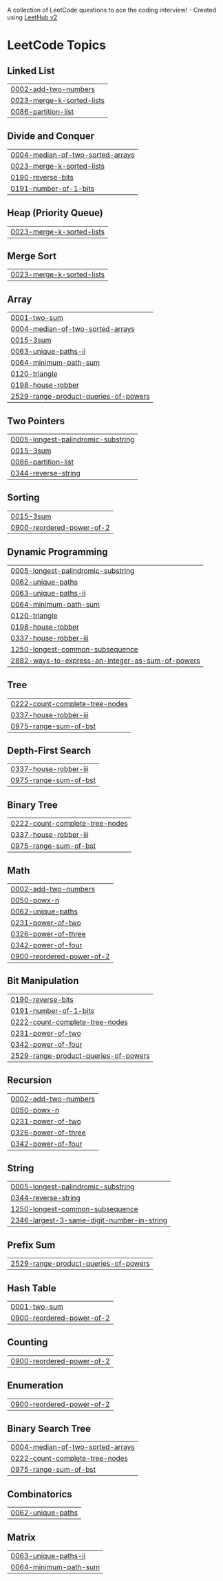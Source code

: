 A collection of LeetCode questions to ace the coding interview! - Created using [LeetHub v2](https://github.com/arunbhardwaj/LeetHub-2.0)
<!---LeetCode Topics Start-->
# LeetCode Topics
## Linked List
|  |
| ------- |
| [0002-add-two-numbers](https://github.com/bled1908/dsa_practice_2/tree/master/0002-add-two-numbers) |
| [0023-merge-k-sorted-lists](https://github.com/bled1908/dsa_practice_2/tree/master/0023-merge-k-sorted-lists) |
| [0086-partition-list](https://github.com/bled1908/dsa_practice_2/tree/master/0086-partition-list) |
## Divide and Conquer
|  |
| ------- |
| [0004-median-of-two-sorted-arrays](https://github.com/bled1908/dsa_practice_2/tree/master/0004-median-of-two-sorted-arrays) |
| [0023-merge-k-sorted-lists](https://github.com/bled1908/dsa_practice_2/tree/master/0023-merge-k-sorted-lists) |
| [0190-reverse-bits](https://github.com/bled1908/dsa_practice_2/tree/master/0190-reverse-bits) |
| [0191-number-of-1-bits](https://github.com/bled1908/dsa_practice_2/tree/master/0191-number-of-1-bits) |
## Heap (Priority Queue)
|  |
| ------- |
| [0023-merge-k-sorted-lists](https://github.com/bled1908/dsa_practice_2/tree/master/0023-merge-k-sorted-lists) |
## Merge Sort
|  |
| ------- |
| [0023-merge-k-sorted-lists](https://github.com/bled1908/dsa_practice_2/tree/master/0023-merge-k-sorted-lists) |
## Array
|  |
| ------- |
| [0001-two-sum](https://github.com/bled1908/dsa_practice_2/tree/master/0001-two-sum) |
| [0004-median-of-two-sorted-arrays](https://github.com/bled1908/dsa_practice_2/tree/master/0004-median-of-two-sorted-arrays) |
| [0015-3sum](https://github.com/bled1908/dsa_practice_2/tree/master/0015-3sum) |
| [0063-unique-paths-ii](https://github.com/bled1908/dsa_practice_2/tree/master/0063-unique-paths-ii) |
| [0064-minimum-path-sum](https://github.com/bled1908/dsa_practice_2/tree/master/0064-minimum-path-sum) |
| [0120-triangle](https://github.com/bled1908/dsa_practice_2/tree/master/0120-triangle) |
| [0198-house-robber](https://github.com/bled1908/dsa_practice_2/tree/master/0198-house-robber) |
| [2529-range-product-queries-of-powers](https://github.com/bled1908/dsa_practice_2/tree/master/2529-range-product-queries-of-powers) |
## Two Pointers
|  |
| ------- |
| [0005-longest-palindromic-substring](https://github.com/bled1908/dsa_practice_2/tree/master/0005-longest-palindromic-substring) |
| [0015-3sum](https://github.com/bled1908/dsa_practice_2/tree/master/0015-3sum) |
| [0086-partition-list](https://github.com/bled1908/dsa_practice_2/tree/master/0086-partition-list) |
| [0344-reverse-string](https://github.com/bled1908/dsa_practice_2/tree/master/0344-reverse-string) |
## Sorting
|  |
| ------- |
| [0015-3sum](https://github.com/bled1908/dsa_practice_2/tree/master/0015-3sum) |
| [0900-reordered-power-of-2](https://github.com/bled1908/dsa_practice_2/tree/master/0900-reordered-power-of-2) |
## Dynamic Programming
|  |
| ------- |
| [0005-longest-palindromic-substring](https://github.com/bled1908/dsa_practice_2/tree/master/0005-longest-palindromic-substring) |
| [0062-unique-paths](https://github.com/bled1908/dsa_practice_2/tree/master/0062-unique-paths) |
| [0063-unique-paths-ii](https://github.com/bled1908/dsa_practice_2/tree/master/0063-unique-paths-ii) |
| [0064-minimum-path-sum](https://github.com/bled1908/dsa_practice_2/tree/master/0064-minimum-path-sum) |
| [0120-triangle](https://github.com/bled1908/dsa_practice_2/tree/master/0120-triangle) |
| [0198-house-robber](https://github.com/bled1908/dsa_practice_2/tree/master/0198-house-robber) |
| [0337-house-robber-iii](https://github.com/bled1908/dsa_practice_2/tree/master/0337-house-robber-iii) |
| [1250-longest-common-subsequence](https://github.com/bled1908/dsa_practice_2/tree/master/1250-longest-common-subsequence) |
| [2882-ways-to-express-an-integer-as-sum-of-powers](https://github.com/bled1908/dsa_practice_2/tree/master/2882-ways-to-express-an-integer-as-sum-of-powers) |
## Tree
|  |
| ------- |
| [0222-count-complete-tree-nodes](https://github.com/bled1908/dsa_practice_2/tree/master/0222-count-complete-tree-nodes) |
| [0337-house-robber-iii](https://github.com/bled1908/dsa_practice_2/tree/master/0337-house-robber-iii) |
| [0975-range-sum-of-bst](https://github.com/bled1908/dsa_practice_2/tree/master/0975-range-sum-of-bst) |
## Depth-First Search
|  |
| ------- |
| [0337-house-robber-iii](https://github.com/bled1908/dsa_practice_2/tree/master/0337-house-robber-iii) |
| [0975-range-sum-of-bst](https://github.com/bled1908/dsa_practice_2/tree/master/0975-range-sum-of-bst) |
## Binary Tree
|  |
| ------- |
| [0222-count-complete-tree-nodes](https://github.com/bled1908/dsa_practice_2/tree/master/0222-count-complete-tree-nodes) |
| [0337-house-robber-iii](https://github.com/bled1908/dsa_practice_2/tree/master/0337-house-robber-iii) |
| [0975-range-sum-of-bst](https://github.com/bled1908/dsa_practice_2/tree/master/0975-range-sum-of-bst) |
## Math
|  |
| ------- |
| [0002-add-two-numbers](https://github.com/bled1908/dsa_practice_2/tree/master/0002-add-two-numbers) |
| [0050-powx-n](https://github.com/bled1908/dsa_practice_2/tree/master/0050-powx-n) |
| [0062-unique-paths](https://github.com/bled1908/dsa_practice_2/tree/master/0062-unique-paths) |
| [0231-power-of-two](https://github.com/bled1908/dsa_practice_2/tree/master/0231-power-of-two) |
| [0326-power-of-three](https://github.com/bled1908/dsa_practice_2/tree/master/0326-power-of-three) |
| [0342-power-of-four](https://github.com/bled1908/dsa_practice_2/tree/master/0342-power-of-four) |
| [0900-reordered-power-of-2](https://github.com/bled1908/dsa_practice_2/tree/master/0900-reordered-power-of-2) |
## Bit Manipulation
|  |
| ------- |
| [0190-reverse-bits](https://github.com/bled1908/dsa_practice_2/tree/master/0190-reverse-bits) |
| [0191-number-of-1-bits](https://github.com/bled1908/dsa_practice_2/tree/master/0191-number-of-1-bits) |
| [0222-count-complete-tree-nodes](https://github.com/bled1908/dsa_practice_2/tree/master/0222-count-complete-tree-nodes) |
| [0231-power-of-two](https://github.com/bled1908/dsa_practice_2/tree/master/0231-power-of-two) |
| [0342-power-of-four](https://github.com/bled1908/dsa_practice_2/tree/master/0342-power-of-four) |
| [2529-range-product-queries-of-powers](https://github.com/bled1908/dsa_practice_2/tree/master/2529-range-product-queries-of-powers) |
## Recursion
|  |
| ------- |
| [0002-add-two-numbers](https://github.com/bled1908/dsa_practice_2/tree/master/0002-add-two-numbers) |
| [0050-powx-n](https://github.com/bled1908/dsa_practice_2/tree/master/0050-powx-n) |
| [0231-power-of-two](https://github.com/bled1908/dsa_practice_2/tree/master/0231-power-of-two) |
| [0326-power-of-three](https://github.com/bled1908/dsa_practice_2/tree/master/0326-power-of-three) |
| [0342-power-of-four](https://github.com/bled1908/dsa_practice_2/tree/master/0342-power-of-four) |
## String
|  |
| ------- |
| [0005-longest-palindromic-substring](https://github.com/bled1908/dsa_practice_2/tree/master/0005-longest-palindromic-substring) |
| [0344-reverse-string](https://github.com/bled1908/dsa_practice_2/tree/master/0344-reverse-string) |
| [1250-longest-common-subsequence](https://github.com/bled1908/dsa_practice_2/tree/master/1250-longest-common-subsequence) |
| [2346-largest-3-same-digit-number-in-string](https://github.com/bled1908/dsa_practice_2/tree/master/2346-largest-3-same-digit-number-in-string) |
## Prefix Sum
|  |
| ------- |
| [2529-range-product-queries-of-powers](https://github.com/bled1908/dsa_practice_2/tree/master/2529-range-product-queries-of-powers) |
## Hash Table
|  |
| ------- |
| [0001-two-sum](https://github.com/bled1908/dsa_practice_2/tree/master/0001-two-sum) |
| [0900-reordered-power-of-2](https://github.com/bled1908/dsa_practice_2/tree/master/0900-reordered-power-of-2) |
## Counting
|  |
| ------- |
| [0900-reordered-power-of-2](https://github.com/bled1908/dsa_practice_2/tree/master/0900-reordered-power-of-2) |
## Enumeration
|  |
| ------- |
| [0900-reordered-power-of-2](https://github.com/bled1908/dsa_practice_2/tree/master/0900-reordered-power-of-2) |
## Binary Search Tree
|  |
| ------- |
| [0004-median-of-two-sorted-arrays](https://github.com/bled1908/dsa_practice_2/tree/master/0004-median-of-two-sorted-arrays) |
| [0222-count-complete-tree-nodes](https://github.com/bled1908/dsa_practice_2/tree/master/0222-count-complete-tree-nodes) |
| [0975-range-sum-of-bst](https://github.com/bled1908/dsa_practice_2/tree/master/0975-range-sum-of-bst) |
## Combinatorics
|  |
| ------- |
| [0062-unique-paths](https://github.com/bled1908/dsa_practice_2/tree/master/0062-unique-paths) |
## Matrix
|  |
| ------- |
| [0063-unique-paths-ii](https://github.com/bled1908/dsa_practice_2/tree/master/0063-unique-paths-ii) |
| [0064-minimum-path-sum](https://github.com/bled1908/dsa_practice_2/tree/master/0064-minimum-path-sum) |
<!---LeetCode Topics End-->